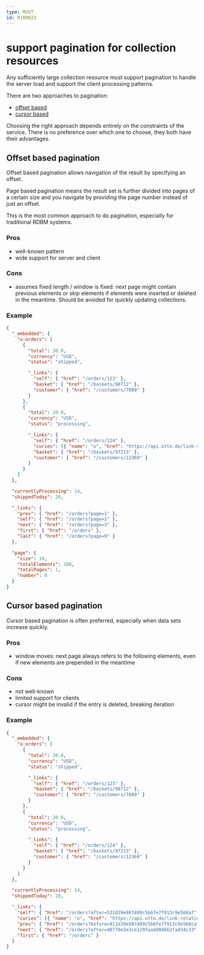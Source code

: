 ```yaml
---
type: MUST
id: R100023
---
```


# support pagination for collection resources

Any sufficiently large collection resource must support pagination to handle the server load and support the client processing patterns.

There are two approaches to pagination:

- [offset based](#offset-based-pagination)
- [cursor based](#cursor-based-pagination)

Choosing the right approach depends entirely on the constraints of the service.
There is no preference over which one to choose, they both have their advantages.

## Offset based pagination

Offset based pagination allows navigation of the result by specifying an offset.

Page based pagination means the result set is further divided into pages of a certain size and you navigate by providing the page number instead of just an offset.

This is the most common approach to do pagination, especially for traditional RDBM systems.

### Pros

- well-known pattern
- wide support for server and client

### Cons

- assumes fixed length / window is fixed: next page might contain previous elements or skip elements if elements were inserted or deleted in the meantime. Should be avoided for quickly updating collections.

### Example

```json
{
  "_embedded": {
    "o:orders": [
      {
        "total": 30.0,
        "currency": "USD",
        "status": "shipped",

        "_links": {
          "self": { "href": "/orders/123" },
          "basket": { "href": "/baskets/98712" },
          "customer": { "href": "/customers/7809" }
        }
      },
      {
        "total": 20.0,
        "currency": "USD",
        "status": "processing",

        "_links": {
          "self": { "href": "/orders/124" },
          "curies": [{ "name": "o", "href": "https://api.otto.de/link-relations/{rel}", "templated": true}],
          "basket": { "href": "/baskets/97213" },
          "customer": { "href": "/customers/12369" }
        }
      }
    ]
  },

  "currentlyProcessing": 14,
  "shippedToday": 20,

  "_links": {
    "prev": { "href": "/orders?page=1" },
    "self": { "href": "/orders?page=2" },
    "next": { "href": "/orders?page=3" },
    "first": { "href": "/orders" },
    "last": { "href": "/orders?page=9" }
  },

  "page": {
    "size": 10,
    "totalElements": 100,
    "totalPages": 1,
    "number": 0
  }
}
```

## Cursor based pagination

Cursor based pagination is often preferred, especially when data sets increase quickly.

### Pros

- window moves: next page always refers to the following elements, even if new elements are prepended in the meantime

### Cons

- not well-known
- limited support for clients
- cursor might be invalid if the entry is deleted, breaking iteration

### Example

```json
{
  "_embedded": {
    "o:orders": [
      {
        "total": 30.0,
        "currency": "USD",
        "status": "shipped",

        "_links": {
          "self": { "href": "/orders/123" },
          "basket": { "href": "/baskets/98712" },
          "customer": { "href": "/customers/7809" }
        }
      },
      {
        "total": 20.0,
        "currency": "USD",
        "status": "processing",

        "_links": {
          "self": { "href": "/orders/124" },
          "basket": { "href": "/baskets/97213" },
          "customer": { "href": "/customers/12369" }
        }
      }
    ]
  },

  "currentlyProcessing": 14,
  "shippedToday": 20,

  "_links": {
    "self": { "href": "/orders?after=532d39e987409c5b6fe7f913c9e568af" },
    "curies": [{ "name": "o", "href": "https://api.otto.de/link-relations/{rel}", "templated": true}],
    "prev": { "href": "/orders?before=911d39e987409c5b6fe7f913c9e568ca" },
    "next": { "href": "/orders?after=40770e2e3ce129faadd08663fa434c33" },
    "first": { "href": "/orders" }
  }
}
```
